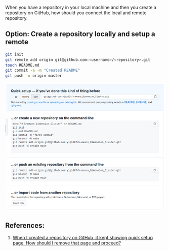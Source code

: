 When you have a repository in your local machine and then you create a repository on GitHub, 
how should you connect the local and remote repository.

## Option: Create a repository locally and setup a remote
```bash
git init
git remote add origin git@github.com:<username>/<repository>.git
touch README.md
git commit -a -m "Created README"
git push -u origin master
```

![Link local repo to remote repo](images/Github_Remote_Repo_Quick_Setup.png)


## References:
1. [When I created a repository on GitHub, it kept showing quick setup page. How should I remove that page and proceed?](https://stackoverflow.com/questions/53004615/when-i-created-a-repository-on-github-it-kept-showing-quick-setup-page-how-sho)

